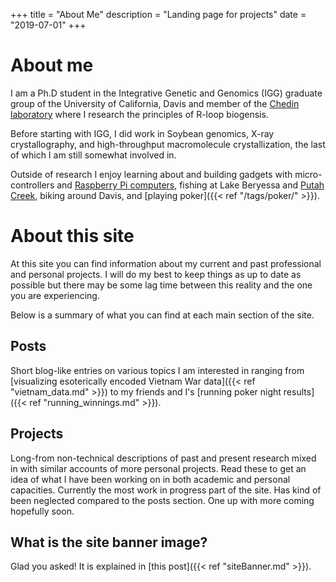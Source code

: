 +++
title = "About Me"
description = "Landing page for projects"
date = "2019-07-01"
+++

# About me

I am a Ph.D student in the Integrative Genetic and Genomics (IGG) graduate group of
the University of California, Davis and member of the 
[Chedin laboratory](https://chedinlab.faculty.ucdavis.edu/) where
I research the principles of R-loop biogensis. 

Before starting with IGG, I did work in Soybean genomics, X-ray crystallography,
and high-throughput macromolecule crystallization, the last of which I am still 
somewhat involved in.

Outside of research I enjoy learning about and building gadgets with micro-controllers
and [Raspberry Pi computers](https://github.com/EthanHolleman/fridge_master_2000), 
fishing at Lake Beryessa and [Putah Creek](/posts/putah_fishing/), biking
around Davis, and 
[playing poker]({{< ref "/tags/poker/" >}}).

# About this site

At this site you can find information about my current and past professional and
personal projects. I will do my best to keep things as up to date as possible but there
may be some lag time between this reality and the one you are experiencing. 

Below is a summary of what you can find at each main section of the site.

## Posts

Short blog-like entries on various topics I am interested in ranging from
[visualizing esoterically encoded Vietnam War data]({{< ref "vietnam_data.md" >}})
to my friends and I's [running poker night results]({{< ref "running_winnings.md" >}}).

## Projects

Long-from non-technical descriptions of past and present research mixed in with
similar accounts of more personal projects. Read these to get an idea of what
I have been working on in both academic and personal capacities. Currently the most
work in progress part of the site. Has kind of been neglected compared to the
posts section. One up with more coming hopefully soon.

## What is the site banner image?

Glad you asked! It is explained in [this post]({{< ref "siteBanner.md" >}}).






